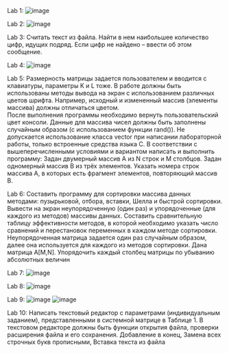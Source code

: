 Lab 1:
![image](https://github.com/user-attachments/assets/a4b28fea-9c4a-49f9-b27c-41d34b0a8a92)

Lab 2:
![image](https://github.com/user-attachments/assets/3d6a740e-563c-4ce0-9823-e00c055b2a2c)

Lab 3: Считать текст из файла. Найти в нем наибольшее количество цифр, идущих подряд. Если цифр не найдено – ввести об этом сообщение.

Lab 4:
![image](https://github.com/user-attachments/assets/1de07d1d-f1ee-47b4-914b-667794829acd)

Lab 5: 
Размерность матрицы задается пользователем и вводится с клавиатуры, параметры K и L тоже. 
В работе должны быть использованы методы вывода на экран с использованием различных цветов шрифта. Например, исходный и измененный массив (элементы массива) должны отличаться цветом.  
После выполнения программы необходимо вернуть пользовательский цвет консоли.
Данные для массива чисел должны быть заполнены случайным образом (с использованием функции rand()).
Не допускается использование класса vector при написании лабораторной работы, только встроенные средства языка C.
В соответствии с вышеперечисленными условиями и вариантом написать и выполнить программу: 
Задан двумерный массив А из N строк и М столбцов. Задан одномерный массив В из трёх элементов. Указать номера строк массива А, в которых есть фрагмент элементов, повторяющий массив В.

Lab 6:
Составить программу для сортировки массива данных методами: пузырьковой, отбора, вставки, Шелла и быстрой сортировки. Вывести на экран неупорядоченную (один раз) и упорядоченные (для каждого из методов) массивы данных. Составить сравнительную таблицу эффективности методов, в которой необходимо указать число сравнений и перестановок переменных в каждом методе сортировки. 
Неупорядоченная матрица задается один раз случайным образом, далее она используется для каждого из методов сортировки.
Дана матрица A[M,N]. Упорядочить каждый столбец матрицы по убыванию абсолютных величин

Lab 7:
![image](https://github.com/user-attachments/assets/550aa6c3-9c26-40b9-a2f5-45c5b5cdd0d0)

Lab 8:
![image](https://github.com/user-attachments/assets/10811e13-3faf-45d7-ae77-fe2d101ae484)

Lab 9:
![image](https://github.com/user-attachments/assets/9f91efb4-60f8-4dc0-b3b2-06d81ae13e5d)
![image](https://github.com/user-attachments/assets/6cc22364-1210-4052-90e0-8d7b6a1408ab)

Lab 10:
Написать текстовый редактор с параметрами (индивидуальным заданием), представленными в системной матрице в Таблице 1. В текстовом редакторе должны быть функции открытия файла, проверки расширения файла и его сохранения.
Добавление в конец, Замена всех строчных букв прописными, Вставка текста из файла




